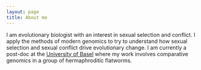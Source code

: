 ```yaml
---
layout: page
title: About me
---
```


I am evolutionary biologist with an interest in sexual selection and conflict. I apply the methods of modern genomics to try to understand how sexual selection and sexual conflict drive evolutionary change. I am currently a post-doc at the [University of Basel](http://evolution.unibas.ch/scharer/) where my work involves comparative genomics in a group of hermaphroditic flatworms.
